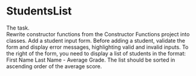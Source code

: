 # StudentsList

The task.  
Rewrite constructor functions from the Constructor Functions project into classes. Add a student input form. Before adding a student, validate the form and display error messages, highlighting valid and invalid inputs. To the right of the form, you need to display a list of students in the format: First Name Last Name - Average Grade. The list should be sorted in ascending order of the average score.
